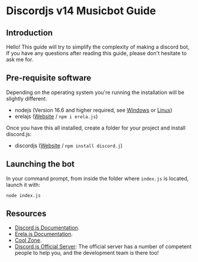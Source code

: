# Discordjs v14 Musicbot Guide

## Introduction
Hello! This guide will try to simplify the complexity of making a discord bot, If you have any questions after reading this guide, please don't hesitate to ask me for.

## Pre-requisite software

Depending on the operating system you're running the installation will be slightly different.

* nodejs \(Version 16.6 and higher required, see [Windows](https://nodejs.org/en/download/) or [Linux](https://nodejs.org/en/download/package-manager/)\)
* erelajs ([Website](https://www.npmjs.com/package/erela.js) / `npm i erela.js`)

Once you have this all installed, create a folder for your project and install discord.js:
* discordjs ([Website](https://discord.js.org/#/) / `npm install discord.j`)

## Launching the bot

In your command prompt, from inside the folder where `index.js` is located, launch it with:

`node index.js`

## Resources

* [Discord.js Documentation](http://discord.js.org).
* [Erela.js Documentation](https://erelajs-docs.netlify.app/).
* [Cool Zone](https://www.youtube.com/@CoolZone123).
* [Discord.js Official Server](https://discord.gg/bRCvFy9): The official server has a number of competent people to help you, and the development team is there too!
